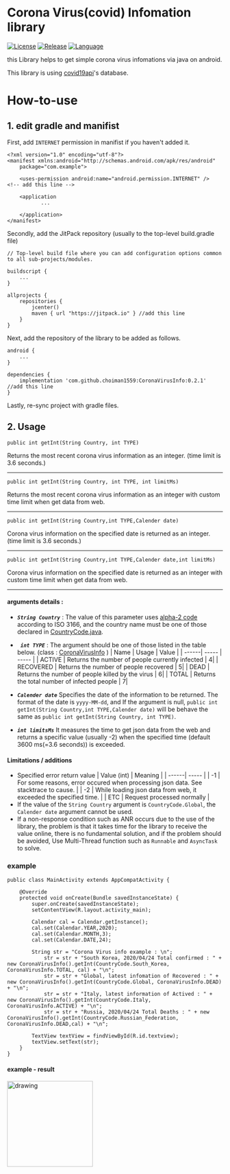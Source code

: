 # Corona Virus(covid) Infomation library

[![License](https://img.shields.io/badge/License-Apache%202.0-yellowgreen.svg)](https://opensource.org/licenses/Apache-2.0)
[![Release](https://img.shields.io/github/release/choiman1559/CoronaVirusInfo.svg?label=jitpack)](https://jitpack.io/#choiman1559/CoronaVirusInfo)
[![Language](https://img.shields.io/badge/Language-Java-green?logo=java)](https://www.java.com)

this Library helps to get simple corona virus infomations via java on android.

This library is using [covid19api](https://covid19api.com)'s database.

# How-to-use

## 1. edit gradle and manifist

First, add ```INTERNET``` permission in manifist if you haven't added it.

```
<?xml version="1.0" encoding="utf-8"?>
<manifest xmlns:android="http://schemas.android.com/apk/res/android"
    package="com.example">

    <uses-permission android:name="android.permission.INTERNET" />  <!-- add this line -->

    <application
           ...
           
    </application>
</manifest>
```

Secondly, add the JitPack repository (usually to the top-level build.gradle file)
```
// Top-level build file where you can add configuration options common to all sub-projects/modules.

buildscript {
    ...
}

allprojects {
    repositories {
        jcenter()
        maven { url "https://jitpack.io" } //add this line
    }
}

```

Next, add the repository of the library to be added as follows.
```
android {
    ...
}

dependencies {
    implementation 'com.github.choiman1559:CoronaVirusInfo:0.2.1' //add this line
}
```

Lastly, re-sync project with gradle files.
## 2. Usage

```
public int getInt(String Country, int TYPE)
```
Returns the most recent corona virus information as an integer. (time limit is 3.6 seconds.)
_____________________________________________________________________________
```
public int getInt(String Country, int TYPE, int limitMs)
```
Returns the most recent corona virus information as an integer with custom time limit when get data from web.
_____________________________________________________________________________
```
public int getInt(String Country,int TYPE,Calender date)
```
Corona virus information on the specified date is returned as an integer. (time limit is 3.6 seconds.)
_____________________________________________________________________________
```
public int getInt(String Country,int TYPE,Calender date,int limitMs)
```
Corona virus information on the specified date is returned as an integer with custom time limit when get data from web.
_____________________________________________________________________________

#### arguments details :

- ***```String Country```*** : The value of this parameter uses [alpha-2 code](https://www.iban.com/country-codes) according to ISO 3166, and the country name must be one of those declared in [CountryCode.java](https://github.com/choiman1559/CoronaVirusInfo/blob/master/app/src/main/java/corona/virus/info/CountryCode.java).

- ***``` int TYPE```*** : The argument should be one of those listed in the table below.
(class : [CoronaVirusInfo](https://github.com/choiman1559/CoronaVirusInfo/blob/master/app/src/main/java/corona/virus/info/CoronaVirusInfo.java) )
    | Name  | Usage | Value |
    | ------| ----- | ----- |
    | ACTIVE | Returns the number of people currently infected | 4|
    | RECOVERED | Returns the number of people recovered | 5|
    | DEAD | Returns the number of people killed by the virus | 6|
    | TOTAL | Returns the total number of infected people | 7|
    
- ***```Calender date```*** Specifies the date of the information to be returned. The format of the date is ```yyyy-MM-dd```, and If the argument is null, ```public int getInt(String Country,int TYPE,Calender date)``` will be behave the same as ```public int getInt(String Country, int TYPE)```.

- ***```int limitsMs```*** It measures the time to get json data from the web and returns a specific value (usually -2) when the specified time (default 3600 ms(=3.6 seconds)) is exceeded.

#### Limitations / additions
* Specified error return value
    | Value (int) | Meaning |
    | ------| ----- |
    | -1 | For some reasons, error occured when processing json data. See stacktrace to cause. |
    | -2 | While loading json data from web, it exceeded the specified time.  |
    | ETC | Request processed normally |
* If the value of the ```String Country``` argument is ```CountryCode.Global```, the ```Calender date``` argument cannot be used.
* If a non-response condition such as ANR occurs due to the use of the library, the problem is that it takes time for the library to receive the value online, there is no fundamental solution, and if the problem should be avoided, Use Multi-Thread function such as ```Runnable``` and ```AsyncTask``` to solve.

### example
``` 
public class MainActivity extends AppCompatActivity {

    @Override
    protected void onCreate(Bundle savedInstanceState) {
        super.onCreate(savedInstanceState);
        setContentView(R.layout.activity_main);

        Calendar cal = Calendar.getInstance();
        cal.set(Calendar.YEAR,2020);
        cal.set(Calendar.MONTH,3);
        cal.set(Calendar.DATE,24);

        String str = "Corona Virus info example : \n";
            str = str + "South Korea, 2020/04/24 Total confirmed : " + new CoronaVirusInfo().getInt(CountryCode.South_Korea, CoronaVirusInfo.TOTAL, cal) + "\n";
            str = str + "Global, latest infomation of Recovered : " + new CoronaVirusInfo().getInt(CountryCode.Global, CoronaVirusInfo.DEAD) + "\n";
            str = str + "Italy, latest information of Actived : " + new CoronaVirusInfo().getInt(CountryCode.Italy, CoronaVirusInfo.ACTIVE) + "\n";
            str = str + "Russia, 2020/04/24 Total Deaths : " + new CoronaVirusInfo().getInt(CountryCode.Russian_Federation, CoronaVirusInfo.DEAD,cal) + "\n";

        TextView textView = findViewById(R.id.textview);
        textView.setText(str);
    }
}
```
#### example - result 

<img src="https://i.imgur.com/RriDkQq.jpg" alt="drawing" width="200">

